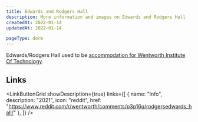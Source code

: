 ```yaml
---
title: Edwards and Rodgers Hall
description: More information and images on Edwards and Rodgers Hall
createdAt: 2022-01-14
updatedAt: 2022-01-14

pageType: dorm
---
```


Edwards/Rodgers Hall used to be [accommodation for Wentworth Institute Of Technology](https://wit.edu/student-life/reslife/communities/edwards-rodgers).

## Links

<LinkButtonGrid showDescription={true} links={[
{
name: "Info",
description: "2021",
icon: "reddit",
href: "https://www.reddit.com/r/wentworth/comments/p3p16q/rodgersedwards_hall/"
},
]} />